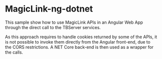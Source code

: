 # MagicLink-ng-dotnet
This sample show how to use MagicLink APIs in an Angular Web App through the direct call to the TBServer services.

As this approach requires to handle cookies returned by some of the APIs, it is not possible to invoke them directly from the Angular front-end, due to the CORS restrictions. A NET Core back-end is then used as a wrapper for the calls.